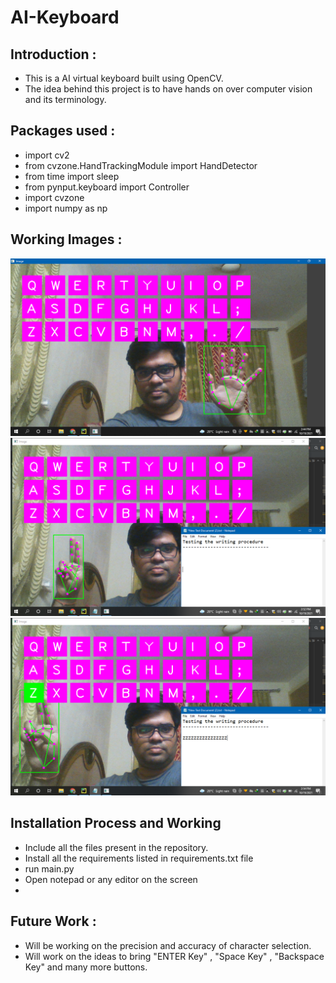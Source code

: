 # AI-Keyboard

## Introduction :

  - This is a AI virtual keyboard built using OpenCV.
  - The idea behind this project is to have hands on over computer vision and its terminology.
 
## Packages used : 

  - import cv2
  - from cvzone.HandTrackingModule import HandDetector
  - from time import sleep
  - from pynput.keyboard import Controller
  - import cvzone
  - import numpy as np



## Working Images : 
![](Images/1.png)
![](Images/2.png)
![](Images/3.png)


  


## Installation Process and Working
- Include all the files present in the repository.
- Install all the requirements listed in requirements.txt file
- run main.py
- Open notepad or any editor on the screen
- 



## Future Work :
- Will be working on the precision and accuracy of character selection.
- Will work on the ideas to bring "ENTER Key" , "Space Key" , "Backspace Key" and many more buttons.

